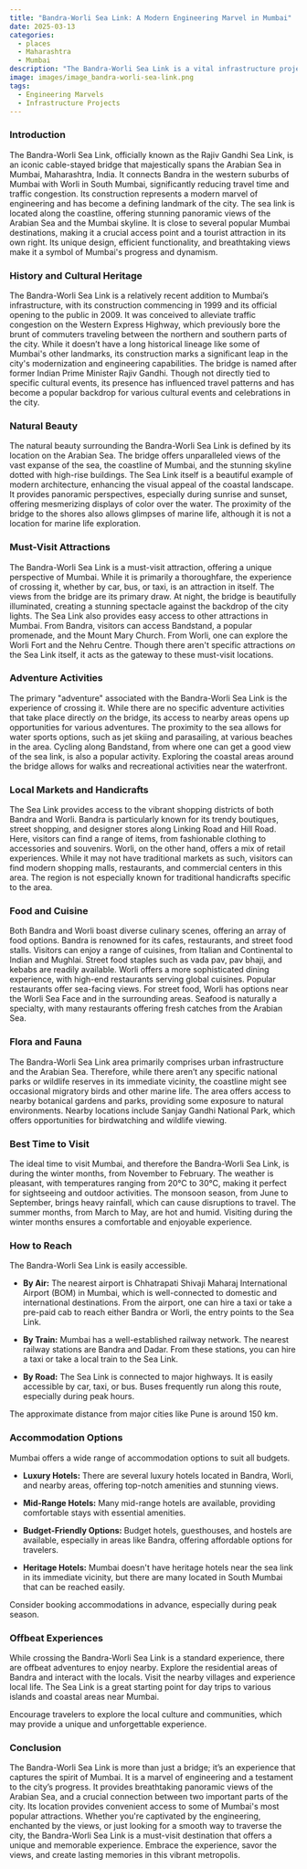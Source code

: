 ```yaml
---
title: "Bandra-Worli Sea Link: A Modern Engineering Marvel in Mumbai"
date: 2025-03-13
categories:
  - places
  - Maharashtra
  - Mumbai
description: "The Bandra-Worli Sea Link is a vital infrastructure project in Mumbai, connecting Bandra and Worli over the Mahadak Bay. Known for its iconic three-dimensional bandstand at the Worli end, it's not only an engineering feat but also offers breathtaking views of the city and the sea."
image: images/image_bandra-worli-sea-link.png
tags: 
  - Engineering Marvels
  - Infrastructure Projects
---
```



### **Introduction**

The Bandra-Worli Sea Link, officially known as the Rajiv Gandhi Sea Link, is an iconic cable-stayed bridge that majestically spans the Arabian Sea in Mumbai, Maharashtra, India.  It connects Bandra in the western suburbs of Mumbai with Worli in South Mumbai, significantly reducing travel time and traffic congestion. Its construction represents a modern marvel of engineering and has become a defining landmark of the city. The sea link is located along the coastline, offering stunning panoramic views of the Arabian Sea and the Mumbai skyline. It is close to several popular Mumbai destinations, making it a crucial access point and a tourist attraction in its own right. Its unique design, efficient functionality, and breathtaking views make it a symbol of Mumbai's progress and dynamism.

### **History and Cultural Heritage**

The Bandra-Worli Sea Link is a relatively recent addition to Mumbai’s infrastructure, with its construction commencing in 1999 and its official opening to the public in 2009. It was conceived to alleviate traffic congestion on the Western Express Highway, which previously bore the brunt of commuters traveling between the northern and southern parts of the city. While it doesn’t have a long historical lineage like some of Mumbai's other landmarks, its construction marks a significant leap in the city's modernization and engineering capabilities.  The bridge is named after former Indian Prime Minister Rajiv Gandhi. Though not directly tied to specific cultural events, its presence has influenced travel patterns and has become a popular backdrop for various cultural events and celebrations in the city.

### **Natural Beauty**

The natural beauty surrounding the Bandra-Worli Sea Link is defined by its location on the Arabian Sea. The bridge offers unparalleled views of the vast expanse of the sea, the coastline of Mumbai, and the stunning skyline dotted with high-rise buildings.  The Sea Link itself is a beautiful example of modern architecture, enhancing the visual appeal of the coastal landscape.  It provides panoramic perspectives, especially during sunrise and sunset, offering mesmerizing displays of color over the water.  The proximity of the bridge to the shores also allows glimpses of marine life, although it is not a location for marine life exploration.

### **Must-Visit Attractions**

The Bandra-Worli Sea Link is a must-visit attraction, offering a unique perspective of Mumbai. While it is primarily a thoroughfare, the experience of crossing it, whether by car, bus, or taxi, is an attraction in itself. The views from the bridge are its primary draw.  At night, the bridge is beautifully illuminated, creating a stunning spectacle against the backdrop of the city lights. The Sea Link also provides easy access to other attractions in Mumbai. From Bandra, visitors can access Bandstand, a popular promenade, and the Mount Mary Church. From Worli, one can explore the Worli Fort and the Nehru Centre. Though there aren't specific attractions *on* the Sea Link itself, it acts as the gateway to these must-visit locations.

### **Adventure Activities**

The primary "adventure" associated with the Bandra-Worli Sea Link is the experience of crossing it.  While there are no specific adventure activities that take place directly *on* the bridge, its access to nearby areas opens up opportunities for various adventures.  The proximity to the sea allows for water sports options, such as jet skiing and parasailing, at various beaches in the area. Cycling along Bandstand, from where one can get a good view of the sea link, is also a popular activity.  Exploring the coastal areas around the bridge allows for walks and recreational activities near the waterfront.

### **Local Markets and Handicrafts**

The Sea Link provides access to the vibrant shopping districts of both Bandra and Worli. Bandra is particularly known for its trendy boutiques, street shopping, and designer stores along Linking Road and Hill Road. Here, visitors can find a range of items, from fashionable clothing to accessories and souvenirs. Worli, on the other hand, offers a mix of retail experiences.   While it may not have traditional markets as such, visitors can find modern shopping malls, restaurants, and commercial centers in this area. The region is not especially known for traditional handicrafts specific to the area.

### **Food and Cuisine**

Both Bandra and Worli boast diverse culinary scenes, offering an array of food options. Bandra is renowned for its cafes, restaurants, and street food stalls.  Visitors can enjoy a range of cuisines, from Italian and Continental to Indian and Mughlai.  Street food staples such as vada pav, pav bhaji, and kebabs are readily available. Worli offers a more sophisticated dining experience, with high-end restaurants serving global cuisines.  Popular restaurants offer sea-facing views. For street food, Worli has options near the Worli Sea Face and in the surrounding areas.  Seafood is naturally a specialty, with many restaurants offering fresh catches from the Arabian Sea.

### **Flora and Fauna**

The Bandra-Worli Sea Link area primarily comprises urban infrastructure and the Arabian Sea. Therefore, while there aren’t any specific national parks or wildlife reserves in its immediate vicinity, the coastline might see occasional migratory birds and other marine life. The area offers access to nearby botanical gardens and parks, providing some exposure to natural environments.  Nearby locations include Sanjay Gandhi National Park, which offers opportunities for birdwatching and wildlife viewing.

### **Best Time to Visit**

The ideal time to visit Mumbai, and therefore the Bandra-Worli Sea Link, is during the winter months, from November to February. The weather is pleasant, with temperatures ranging from 20°C to 30°C, making it perfect for sightseeing and outdoor activities.  The monsoon season, from June to September, brings heavy rainfall, which can cause disruptions to travel. The summer months, from March to May, are hot and humid. Visiting during the winter months ensures a comfortable and enjoyable experience.

### **How to Reach**

The Bandra-Worli Sea Link is easily accessible.

*   **By Air:** The nearest airport is Chhatrapati Shivaji Maharaj International Airport (BOM) in Mumbai, which is well-connected to domestic and international destinations. From the airport, one can hire a taxi or take a pre-paid cab to reach either Bandra or Worli, the entry points to the Sea Link.

*   **By Train:** Mumbai has a well-established railway network. The nearest railway stations are Bandra and Dadar. From these stations, you can hire a taxi or take a local train to the Sea Link.

*   **By Road:** The Sea Link is connected to major highways. It is easily accessible by car, taxi, or bus. Buses frequently run along this route, especially during peak hours.

The approximate distance from major cities like Pune is around 150 km.

### **Accommodation Options**

Mumbai offers a wide range of accommodation options to suit all budgets.

*   **Luxury Hotels:**  There are several luxury hotels located in Bandra, Worli, and nearby areas, offering top-notch amenities and stunning views.

*   **Mid-Range Hotels:** Many mid-range hotels are available, providing comfortable stays with essential amenities.

*   **Budget-Friendly Options:**  Budget hotels, guesthouses, and hostels are available, especially in areas like Bandra, offering affordable options for travelers.

*   **Heritage Hotels:** Mumbai doesn't have heritage hotels near the sea link in its immediate vicinity, but there are many located in South Mumbai that can be reached easily.

Consider booking accommodations in advance, especially during peak season.

### **Offbeat Experiences**

While crossing the Bandra-Worli Sea Link is a standard experience, there are offbeat adventures to enjoy nearby. Explore the residential areas of Bandra and interact with the locals. Visit the nearby villages and experience local life. The Sea Link is a great starting point for day trips to various islands and coastal areas near Mumbai. 

Encourage travelers to explore the local culture and communities, which may provide a unique and unforgettable experience.

### **Conclusion**

The Bandra-Worli Sea Link is more than just a bridge; it’s an experience that captures the spirit of Mumbai. It is a marvel of engineering and a testament to the city’s progress. It provides breathtaking panoramic views of the Arabian Sea, and a crucial connection between two important parts of the city. Its location provides convenient access to some of Mumbai's most popular attractions.  Whether you're captivated by the engineering, enchanted by the views, or just looking for a smooth way to traverse the city, the Bandra-Worli Sea Link is a must-visit destination that offers a unique and memorable experience. Embrace the experience, savor the views, and create lasting memories in this vibrant metropolis.


